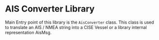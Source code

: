 # AIS Converter Library
Main Entry point of this library is the `AisConverter` class. 
This class is used to translate an AIS / NMEA string into a CISE Vessel or a library internal representation AisMsg.